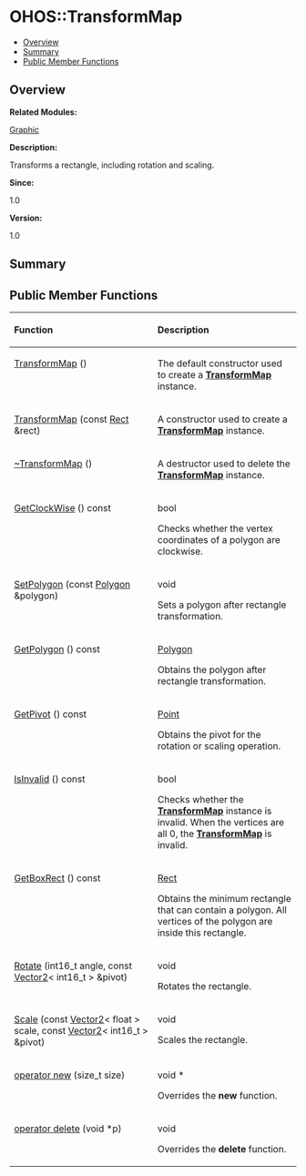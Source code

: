 # OHOS::TransformMap<a name="ZH-CN_TOPIC_0000001055078173"></a>

-   [Overview](#section1211423715165635)
-   [Summary](#section827625912165635)
-   [Public Member Functions](#pub-methods)

## **Overview**<a name="section1211423715165635"></a>

**Related Modules:**

[Graphic](Graphic.md)

**Description:**

Transforms a rectangle, including rotation and scaling. 

**Since:**

1.0

**Version:**

1.0

## **Summary**<a name="section827625912165635"></a>

## Public Member Functions<a name="pub-methods"></a>

<a name="table1368306344165635"></a>
<table><thead align="left"><tr id="row1682035340165635"><th class="cellrowborder" valign="top" width="50%" id="mcps1.1.3.1.1"><p id="p2070243221165635"><a name="p2070243221165635"></a><a name="p2070243221165635"></a>Function</p>
</th>
<th class="cellrowborder" valign="top" width="50%" id="mcps1.1.3.1.2"><p id="p928342860165635"><a name="p928342860165635"></a><a name="p928342860165635"></a>Description</p>
</th>
</tr>
</thead>
<tbody><tr id="row1985044128165635"><td class="cellrowborder" valign="top" width="50%" headers="mcps1.1.3.1.1 "><p id="p1791087002165635"><a name="p1791087002165635"></a><a name="p1791087002165635"></a><a href="Graphic.md#ga3b20453b0a161da3a1a761fd75da9975">TransformMap</a> ()</p>
</td>
<td class="cellrowborder" valign="top" width="50%" headers="mcps1.1.3.1.2 "><p id="p2006055129165635"><a name="p2006055129165635"></a><a name="p2006055129165635"></a> </p>
<p id="p1124883474165635"><a name="p1124883474165635"></a><a name="p1124883474165635"></a>The default constructor used to create a <strong id="b2063908787165635"><a name="b2063908787165635"></a><a name="b2063908787165635"></a><a href="OHOS-TransformMap.md">TransformMap</a></strong> instance. </p>
</td>
</tr>
<tr id="row563615386165635"><td class="cellrowborder" valign="top" width="50%" headers="mcps1.1.3.1.1 "><p id="p1771621224165635"><a name="p1771621224165635"></a><a name="p1771621224165635"></a><a href="Graphic.md#ga84f0243719d4b43d0ee3a22e74c165bb">TransformMap</a> (const <a href="OHOS-Rect.md">Rect</a> &amp;rect)</p>
</td>
<td class="cellrowborder" valign="top" width="50%" headers="mcps1.1.3.1.2 "><p id="p1730573579165635"><a name="p1730573579165635"></a><a name="p1730573579165635"></a> </p>
<p id="p569562348165635"><a name="p569562348165635"></a><a name="p569562348165635"></a>A constructor used to create a <strong id="b1726124673165635"><a name="b1726124673165635"></a><a name="b1726124673165635"></a><a href="OHOS-TransformMap.md">TransformMap</a></strong> instance. </p>
</td>
</tr>
<tr id="row155640203165635"><td class="cellrowborder" valign="top" width="50%" headers="mcps1.1.3.1.1 "><p id="p691131251165635"><a name="p691131251165635"></a><a name="p691131251165635"></a><a href="Graphic.md#gaaa46c8a5a343df76b418423a9f2344ba">~TransformMap</a> ()</p>
</td>
<td class="cellrowborder" valign="top" width="50%" headers="mcps1.1.3.1.2 "><p id="p1867270788165635"><a name="p1867270788165635"></a><a name="p1867270788165635"></a> </p>
<p id="p1454573730165635"><a name="p1454573730165635"></a><a name="p1454573730165635"></a>A destructor used to delete the <strong id="b200275188165635"><a name="b200275188165635"></a><a name="b200275188165635"></a><a href="OHOS-TransformMap.md">TransformMap</a></strong> instance. </p>
</td>
</tr>
<tr id="row410642658165635"><td class="cellrowborder" valign="top" width="50%" headers="mcps1.1.3.1.1 "><p id="p298682489165635"><a name="p298682489165635"></a><a name="p298682489165635"></a><a href="Graphic.md#ga6a50a29fe85e89c6d4445822c7a2946b">GetClockWise</a> () const</p>
</td>
<td class="cellrowborder" valign="top" width="50%" headers="mcps1.1.3.1.2 "><p id="p1330576867165635"><a name="p1330576867165635"></a><a name="p1330576867165635"></a>bool </p>
<p id="p1381839732165635"><a name="p1381839732165635"></a><a name="p1381839732165635"></a>Checks whether the vertex coordinates of a polygon are clockwise. </p>
</td>
</tr>
<tr id="row1926370801165635"><td class="cellrowborder" valign="top" width="50%" headers="mcps1.1.3.1.1 "><p id="p1550017567165635"><a name="p1550017567165635"></a><a name="p1550017567165635"></a><a href="Graphic.md#gaaf0b94adde30d2ee1f3c82ef5d8c60c9">SetPolygon</a> (const <a href="OHOS-Polygon.md">Polygon</a> &amp;polygon)</p>
</td>
<td class="cellrowborder" valign="top" width="50%" headers="mcps1.1.3.1.2 "><p id="p1797956192165635"><a name="p1797956192165635"></a><a name="p1797956192165635"></a>void </p>
<p id="p1725962748165635"><a name="p1725962748165635"></a><a name="p1725962748165635"></a>Sets a polygon after rectangle transformation. </p>
</td>
</tr>
<tr id="row628622229165635"><td class="cellrowborder" valign="top" width="50%" headers="mcps1.1.3.1.1 "><p id="p868837171165635"><a name="p868837171165635"></a><a name="p868837171165635"></a><a href="Graphic.md#ga84f8d315da89e7aae7bf29478dbb51df">GetPolygon</a> () const</p>
</td>
<td class="cellrowborder" valign="top" width="50%" headers="mcps1.1.3.1.2 "><p id="p233846154165635"><a name="p233846154165635"></a><a name="p233846154165635"></a><a href="OHOS-Polygon.md">Polygon</a> </p>
<p id="p1177929046165635"><a name="p1177929046165635"></a><a name="p1177929046165635"></a>Obtains the polygon after rectangle transformation. </p>
</td>
</tr>
<tr id="row1191748454165635"><td class="cellrowborder" valign="top" width="50%" headers="mcps1.1.3.1.1 "><p id="p1246778072165635"><a name="p1246778072165635"></a><a name="p1246778072165635"></a><a href="Graphic.md#ga8a44fb7a813f5f183307191e96e18670">GetPivot</a> () const</p>
</td>
<td class="cellrowborder" valign="top" width="50%" headers="mcps1.1.3.1.2 "><p id="p166112786165635"><a name="p166112786165635"></a><a name="p166112786165635"></a><a href="OHOS-Point.md">Point</a> </p>
<p id="p253771564165635"><a name="p253771564165635"></a><a name="p253771564165635"></a>Obtains the pivot for the rotation or scaling operation. </p>
</td>
</tr>
<tr id="row1057128037165635"><td class="cellrowborder" valign="top" width="50%" headers="mcps1.1.3.1.1 "><p id="p1446210562165635"><a name="p1446210562165635"></a><a name="p1446210562165635"></a><a href="Graphic.md#ga84ec8032b9c8a4121c7464e6c14c7d01">IsInvalid</a> () const</p>
</td>
<td class="cellrowborder" valign="top" width="50%" headers="mcps1.1.3.1.2 "><p id="p1701082177165635"><a name="p1701082177165635"></a><a name="p1701082177165635"></a>bool </p>
<p id="p429790735165635"><a name="p429790735165635"></a><a name="p429790735165635"></a>Checks whether the <strong id="b680740994165635"><a name="b680740994165635"></a><a name="b680740994165635"></a><a href="OHOS-TransformMap.md">TransformMap</a></strong> instance is invalid. When the vertices are all 0, the <strong id="b1971653630165635"><a name="b1971653630165635"></a><a name="b1971653630165635"></a><a href="OHOS-TransformMap.md">TransformMap</a></strong> is invalid. </p>
</td>
</tr>
<tr id="row948936102165635"><td class="cellrowborder" valign="top" width="50%" headers="mcps1.1.3.1.1 "><p id="p990064449165635"><a name="p990064449165635"></a><a name="p990064449165635"></a><a href="Graphic.md#gaa2d8a5d822e40757f98c2a2820efed99">GetBoxRect</a> () const</p>
</td>
<td class="cellrowborder" valign="top" width="50%" headers="mcps1.1.3.1.2 "><p id="p1081581908165635"><a name="p1081581908165635"></a><a name="p1081581908165635"></a><a href="OHOS-Rect.md">Rect</a> </p>
<p id="p1893318013165635"><a name="p1893318013165635"></a><a name="p1893318013165635"></a>Obtains the minimum rectangle that can contain a polygon. All vertices of the polygon are inside this rectangle. </p>
</td>
</tr>
<tr id="row1978706591165635"><td class="cellrowborder" valign="top" width="50%" headers="mcps1.1.3.1.1 "><p id="p190927007165635"><a name="p190927007165635"></a><a name="p190927007165635"></a><a href="Graphic.md#gaea4c507789bf4c27daef3e81176c656d">Rotate</a> (int16_t angle, const <a href="OHOS-Vector2-T.md">Vector2</a>&lt; int16_t &gt; &amp;pivot)</p>
</td>
<td class="cellrowborder" valign="top" width="50%" headers="mcps1.1.3.1.2 "><p id="p599120706165635"><a name="p599120706165635"></a><a name="p599120706165635"></a>void </p>
<p id="p55916495165635"><a name="p55916495165635"></a><a name="p55916495165635"></a>Rotates the rectangle. </p>
</td>
</tr>
<tr id="row417684678165635"><td class="cellrowborder" valign="top" width="50%" headers="mcps1.1.3.1.1 "><p id="p1864324099165635"><a name="p1864324099165635"></a><a name="p1864324099165635"></a><a href="Graphic.md#gae9344b31226a5a35035ccb845bf9cff2">Scale</a> (const <a href="OHOS-Vector2-T.md">Vector2</a>&lt; float &gt; scale, const <a href="OHOS-Vector2-T.md">Vector2</a>&lt; int16_t &gt; &amp;pivot)</p>
</td>
<td class="cellrowborder" valign="top" width="50%" headers="mcps1.1.3.1.2 "><p id="p1451024218165635"><a name="p1451024218165635"></a><a name="p1451024218165635"></a>void </p>
<p id="p1090966922165635"><a name="p1090966922165635"></a><a name="p1090966922165635"></a>Scales the rectangle. </p>
</td>
</tr>
<tr id="row1160209453165635"><td class="cellrowborder" valign="top" width="50%" headers="mcps1.1.3.1.1 "><p id="p1302679728165635"><a name="p1302679728165635"></a><a name="p1302679728165635"></a><a href="Graphic.md#ga4854963aa969ee20a6cd174a70f5cd23">operator new</a> (size_t size)</p>
</td>
<td class="cellrowborder" valign="top" width="50%" headers="mcps1.1.3.1.2 "><p id="p1734487395165635"><a name="p1734487395165635"></a><a name="p1734487395165635"></a>void * </p>
<p id="p681453989165635"><a name="p681453989165635"></a><a name="p681453989165635"></a>Overrides the <strong id="b1197131075165635"><a name="b1197131075165635"></a><a name="b1197131075165635"></a>new</strong> function. </p>
</td>
</tr>
<tr id="row626343942165635"><td class="cellrowborder" valign="top" width="50%" headers="mcps1.1.3.1.1 "><p id="p1001455227165635"><a name="p1001455227165635"></a><a name="p1001455227165635"></a><a href="Graphic.md#gadf1997a0f56ac2b220e7f0f8e8e0a6ef">operator delete</a> (void *p)</p>
</td>
<td class="cellrowborder" valign="top" width="50%" headers="mcps1.1.3.1.2 "><p id="p333027055165635"><a name="p333027055165635"></a><a name="p333027055165635"></a>void </p>
<p id="p1891808813165635"><a name="p1891808813165635"></a><a name="p1891808813165635"></a>Overrides the <strong id="b1570580037165635"><a name="b1570580037165635"></a><a name="b1570580037165635"></a>delete</strong> function. </p>
</td>
</tr>
</tbody>
</table>

